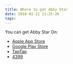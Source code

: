 ```yaml
---
title: Where to get Abby Star 
date: 2018-02-21 21:25:26
tags:
---
```


You can get Abby Star On:

* [Apple App Store](https://itunes.apple.com/cn/app/id1340116174)
* [Google Play Store](https://play.google.com/store/apps/details?id=com.BreakSymmetry.AbbyStar)
* [TapTap](https://www.taptap.com/app/78946)
* [4399](http://a.4399.cn/game-id-118811.html)
